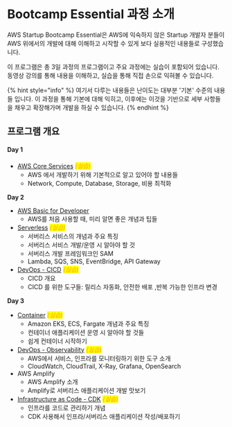 # Bootcamp Essential 과정 소개

AWS Startup Bootcamp Essential은 AWS에 익숙하지 않은 Startup 개발자 분들이 AWS 위에서의 개발에 대해 이해하고 시작할 수 있게 보다 실용적인 내용들로 구성했습니다.

이 프로그램은 총 3일 과정의 프로그램이고 주요 과정에는 실습이 포함되어 있습니다. 동영상 강의를 통해 내용을 이해하고, 실습을 통해 직접 손으로 익혀볼 수 있습니다.

{% hint style="info" %}
여기서 다루는 내용들은 난이도는 대부분 '기본' 수준의 내용들 입니다. 이 과정을 통해 기본에 대해 익히고, 이후에는 이것을 기반으로 세부 사항들을 채우고 확장해가며 개발을 하실 수 있습니다.
{% endhint %}

## 프로그램 개요&#x20;

#### Day 1

* [AWS Core Services](aws.md) _<mark style="color:orange;">(실습)</mark>_
  * AWS 에서 개발하기 위해 기본적으로 알고 있어야 할 내용들
  * Network, Compute, Database, Storage, 비용 최적화

**Day 2**

* [AWS Basic for Developer](aws-basics-for-developer.md)
  * AWS를 처음 사용할 때, 미리 알면 좋은 개념과 팁들
* [Serverless](serverless.md) _<mark style="color:orange;">(실습)</mark>_
  * 서버리스 서비스의 개념과 주요 특징
  * 서버리스 서비스 개발/운영 시 알아야 할 것
  * 서버리스 개발 프레임워크인 SAM
  * Lambda, SQS, SNS, EventBridge, API Gateway
* [DevOps - CICD](devops-cicd.md) _<mark style="color:orange;">(실습)</mark>_
  * CICD 개요
  * CICD 를 위한 도구들: 릴리스 자동화, 안전한 배포 ,반복 가능한 인프라 변경

**Day 3**

* [Container](container.md) _<mark style="color:orange;">(실습)</mark>_
  * Amazon EKS, ECS, Fargate 개념과 주요 특징
  * 컨테이너 애플리케이션 운영 시 알아야 할 것들
  * 쉽게 컨테이너 시작하기
* [DevOps - Observability](devops-observability.md) _<mark style="color:orange;">(실습)</mark>_
  * AWS에서 서비스, 인프라를 모니터링하기 위한 도구 소개
  * CloudWatch, CloudTrail, X-Ray, Grafana, OpenSearch
* AWS Amplify
  * AWS Amplify 소개
  * Amplify로 서버리스 애플리케이션 개발 맛보기
* [Infrastructure as Code - CDK](infrastructure-as-code-cdk.md) _<mark style="color:orange;">(실습)</mark>_
  * 인프라를 코드로 관리하기 개념
  * CDK 사용해서 인프라/서버리스 애플리케이션 작성/배포하기



